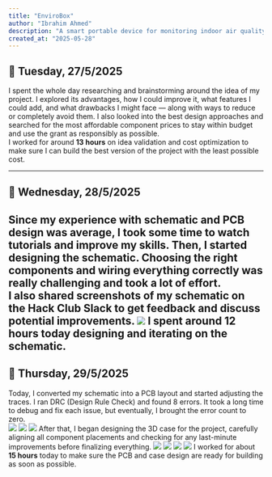 ```yaml
---
title: "EnviroBox"
author: "Ibrahim Ahmed"
description: "A smart portable device for monitoring indoor air quality using ESP32"
created_at: "2025-05-28"
---
```

## 📅 Tuesday, 27/5/2025

I spent the whole day researching and brainstorming around the idea of my project. I explored its advantages, how I could improve it, what features I could add, and what drawbacks I might face — along with ways to reduce or completely avoid them. I also looked into the best design approaches and searched for the most affordable component prices to stay within budget and use the grant as responsibly as possible.  
I worked for around **13 hours** on idea validation and cost optimization to make sure I can build the best version of the project with the least possible cost.

---

## 📅 Wednesday, 28/5/2025

Since my experience with schematic and PCB design was average, I took some time to watch tutorials and improve my skills. Then, I started designing the schematic. Choosing the right components and wiring everything correctly was really challenging and took a lot of effort.  
I also shared screenshots of my schematic on the Hack Club Slack to get feedback and discuss potential improvements.
![](https://github.com/ibrahimahmed-design/Enviro-Box/blob/main/images/WhatsApp%20Image%202025-05-30%20at%2010.52.49%20AM.jpeg?raw=true) 
 I spent around **12 hours** today designing and iterating on the schematic. 
---

## 📅 Thursday, 29/5/2025

Today, I converted my schematic into a PCB layout and started adjusting the traces. I ran DRC (Design Rule Check) and found 8 errors. It took a long time to debug and fix each issue, but eventually, I brought the error count to zero.  
![](https://github.com/ibrahimahmed-design/Enviro-Box/blob/main/images/WhatsApp%20Image%202025-05-30%20at%2010.52.49%20AM%20(1).jpeg?raw=true)
![](https://github.com/ibrahimahmed-design/Enviro-Box/blob/main/images/WhatsApp%20Image%202025-05-30%20at%2010.52.49%20AM%20(2).jpeg?raw=true)
![](https://github.com/ibrahimahmed-design/Enviro-Box/blob/main/images/WhatsApp%20Image%202025-05-30%20at%2010.52.49%20AM%20(3).jpeg?raw=true)
After that, I began designing the 3D case for the project, carefully aligning all component placements and checking for any last-minute improvements before finalizing everything. 
![](https://github.com/ibrahimahmed-design/Enviro-Box/blob/main/images/WhatsApp%20Image%202025-05-30%20at%2010.52.49%20AM%20(5).jpeg?raw=true)
![](https://github.com/ibrahimahmed-design/Enviro-Box/blob/main/images/WhatsApp%20Image%202025-05-30%20at%2010.52.49%20AM%20(6).jpeg?raw=true)
![](https://github.com/ibrahimahmed-design/Enviro-Box/blob/main/images/WhatsApp%20Image%202025-05-30%20at%2010.52.49%20AM%20(7).jpeg?raw=true)
![](https://github.com/ibrahimahmed-design/Enviro-Box/blob/main/images/WhatsApp%20Image%202025-05-30%20at%2010.52.49%20AM%20(8).jpeg?raw=true) 
I worked for about **15 hours** today to make sure the PCB and case design are ready for building as soon as possible.

